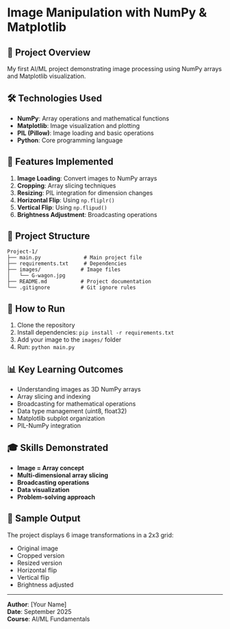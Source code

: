 # Image Manipulation with NumPy & Matplotlib

## 🎯 Project Overview
My first AI/ML project demonstrating image processing using NumPy arrays and Matplotlib visualization.

## 🛠️ Technologies Used
- **NumPy**: Array operations and mathematical functions
- **Matplotlib**: Image visualization and plotting
- **PIL (Pillow)**: Image loading and basic operations
- **Python**: Core programming language

## 🎨 Features Implemented
1. **Image Loading**: Convert images to NumPy arrays
2. **Cropping**: Array slicing techniques
3. **Resizing**: PIL integration for dimension changes
4. **Horizontal Flip**: Using `np.fliplr()`
5. **Vertical Flip**: Using `np.flipud()`
6. **Brightness Adjustment**: Broadcasting operations

## 📁 Project Structure
```
Project-1/
├── main.py              # Main project file
├── requirements.txt     # Dependencies
├── images/             # Image files
│   └── G-wagon.jpg
├── README.md           # Project documentation
└── .gitignore          # Git ignore rules
```

## 🚀 How to Run
1. Clone the repository
2. Install dependencies: `pip install -r requirements.txt`
3. Add your image to the `images/` folder
4. Run: `python main.py`

## 📊 Key Learning Outcomes
- Understanding images as 3D NumPy arrays
- Array slicing and indexing
- Broadcasting for mathematical operations
- Data type management (uint8, float32)
- Matplotlib subplot organization
- PIL-NumPy integration

## 🎓 Skills Demonstrated
- **Image = Array concept**
- **Multi-dimensional array slicing**
- **Broadcasting operations**
- **Data visualization**
- **Problem-solving approach**

## 📸 Sample Output
The project displays 6 image transformations in a 2x3 grid:
- Original image
- Cropped version
- Resized version
- Horizontal flip
- Vertical flip
- Brightness adjusted

---
**Author**: [Your Name]  
**Date**: September 2025  
**Course**: AI/ML Fundamentals